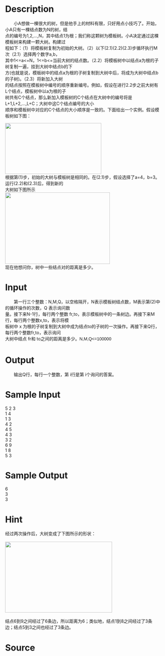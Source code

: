 
# Description

<div class="content"><p>　　小A想做一棵很大的树，但是他手上的材料有限，只好用点小技巧了。开始，小A只有一棵结点数为N的树，结<br/>
点的编号为1,2,…,N，其中结点1为根；我们称这颗树为模板树。小A决定通过这棵模板树来构建一颗大树。构建过<br/>
程如下：（1）将模板树复制为初始的大树。（2）以下(2.1)(2.2)(2.3)步循环执行M次（2.1）选择两个数字a,b，<br/>
其中1&lt;=a&lt;=N，1&lt;=b&lt;=当前大树的结点数。（2.2）将模板树中以结点a为根的子树复制一遍，挂到大树中结点b的下<br/>
方(也就是说，模板树中的结点a为根的子树复制到大树中后，将成为大树中结点b的子树)。（2.3）将新加入大树<br/>
的结点按照在模板树中编号的顺序重新编号。例如，假设在进行2.2步之前大树有L个结点，模板树中以a为根的子<br/>
树共有C个结点，那么新加入模板树的C个结点在大树中的编号将是L+1,L+2,…,L+C；大树中这C个结点编号的大小<br/>
顺序和模板树中对应的C个结点的大小顺序是一致的。下面给出一个实例。假设模板树如下图：</p>
<p><img width="312" height="165" alt="" src="source/bzoj/4539/img/aHR0cHM6Ly9seWRzeS5jb20vSnVkZ2VPbmxpbmUvdXBsb2FkLzIwMTYwNC8xMSg0KS5wbmc=.png"/><br/>
根据第(1)步，初始的大树与模板树是相同的。在(2.1)步，假设选择了a=4，b=3。运行(2.2)和(2.3)后，得到新的<br/>
大树如下图所示<br/>
<img width="340" height="232" alt="" src="source/bzoj/4539/img/aHR0cHM6Ly9seWRzeS5jb20vSnVkZ2VPbmxpbmUvdXBsb2FkLzIwMTYwNC8yMigyKS5wbmc=.png"/><br/>
现在他想问你，树中一些结点对的距离是多少。</p></div>

# Input

<div class="content"><p>　　第一行三个整数：N,M,Q，以空格隔开，N表示模板树结点数，M表示第(2)中的循环操作的次数，Q 表示询问数<br/>
量。接下来N-1行，每行两个整数 fr,to，表示模板树中的一条树边。再接下来M行，每行两个整数x,to，表示将模<br/>
板树中 x 为根的子树复制到大树中成为结点to的子树的一次操作。再接下来Q行，每行两个整数fr,to，表示询问<br/>
大树中结点 fr和 to之间的距离是多少。<span style="font-family: Arial; font-size: 14px; line-height: 23.7999992370605px;">N,M,Q&lt;=100000</span></p></div>

# Output

<div class="content"><p>　　输出Q行，每行一个整数，第 i行是第 i个询问的答案。</p></div>

# Sample Input

<div class="content"><span class="sampledata">5 2 3 <br/>
1 4 <br/>
1 3 <br/>
4 2 <br/>
4 5 <br/>
4 3 <br/>
3 2 <br/>
6 9 <br/>
1 8 <br/>
5 3 </span></div>

# Sample Output

<div class="content"><span class="sampledata">6<br/>
3<br/>
3</span></div>

# Hint

<div class="content"><p></p><p>经过两次操作后，大树变成了下图所示的形状：<br/><br/>
<img width="347" height="230" alt="" src="source/bzoj/4539/img/aHR0cHM6Ly9seWRzeS5jb20vSnVkZ2VPbmxpbmUvdXBsb2FkLzIwMTYwNC8zMygxKS5wbmc=.png"/><br/><br/>
结点6到9之间经过了6条边，所以距离为6；类似地，结点1到8之间经过了3条边；结点5到3之间也经过了3条边。</p><p></p></div>

# Source

<div class="content"><p><a href="problemset.php?search="></a></p></div>

